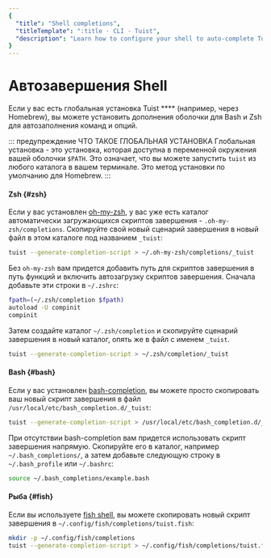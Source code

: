 ```yaml
---
{
  "title": "Shell completions",
  "titleTemplate": ":title · CLI · Tuist",
  "description": "Learn how to configure your shell to auto-complete Tuist commands."
}
---
```

# Автозавершения Shell

Если у вас есть глобальная установка Tuist **** (например, через Homebrew), вы
можете установить дополнения оболочки для Bash и Zsh для автозаполнения команд и
опций.

::: предупреждение ЧТО ТАКОЕ ГЛОБАЛЬНАЯ УСТАНОВКА Глобальная установка - это
установка, которая доступна в переменной окружения вашей оболочки `$PATH`. Это
означает, что вы можете запустить `tuist` из любого каталога в вашем терминале.
Это метод установки по умолчанию для Homebrew. :::

#### Zsh {#zsh}

Если у вас установлен [oh-my-zsh](https://ohmyz.sh/), у вас уже есть каталог
автоматически загружающихся скриптов завершения - `.oh-my-zsh/completions`.
Скопируйте свой новый сценарий завершения в новый файл в этом каталоге под
названием `_tuist`:

```bash
tuist --generate-completion-script > ~/.oh-my-zsh/completions/_tuist
```

Без `oh-my-zsh` вам придется добавить путь для скриптов завершения в путь
функций и включить автозагрузку скриптов завершения. Сначала добавьте эти строки
в `~/.zshrc`:

```bash
fpath=(~/.zsh/completion $fpath)
autoload -U compinit
compinit
```

Затем создайте каталог `~/.zsh/completion` и скопируйте сценарий завершения в
новый каталог, опять же в файл с именем `_tuist`.

```bash
tuist --generate-completion-script > ~/.zsh/completion/_tuist
```

#### Bash {#bash}

Если у вас установлен
[bash-completion](https://github.com/scop/bash-completion), вы можете просто
скопировать ваш новый скрипт завершения в файл
`/usr/local/etc/bash_completion.d/_tuist`:

```bash
tuist --generate-completion-script > /usr/local/etc/bash_completion.d/_tuist
```

При отсутствии bash-completion вам придется использовать скрипт завершения
напрямую. Скопируйте его в каталог, например `~/.bash_completions/`, а затем
добавьте следующую строку в `~/.bash_profile` или `~/.bashrc`:

```bash
source ~/.bash_completions/example.bash
```

#### Рыба {#fish}

Если вы используете [fish shell](https://fishshell.com), вы можете скопировать
новый скрипт завершения в `~/.config/fish/completions/tuist.fish`:

```bash
mkdir -p ~/.config/fish/completions
tuist --generate-completion-script > ~/.config/fish/completions/tuist.fish
```
